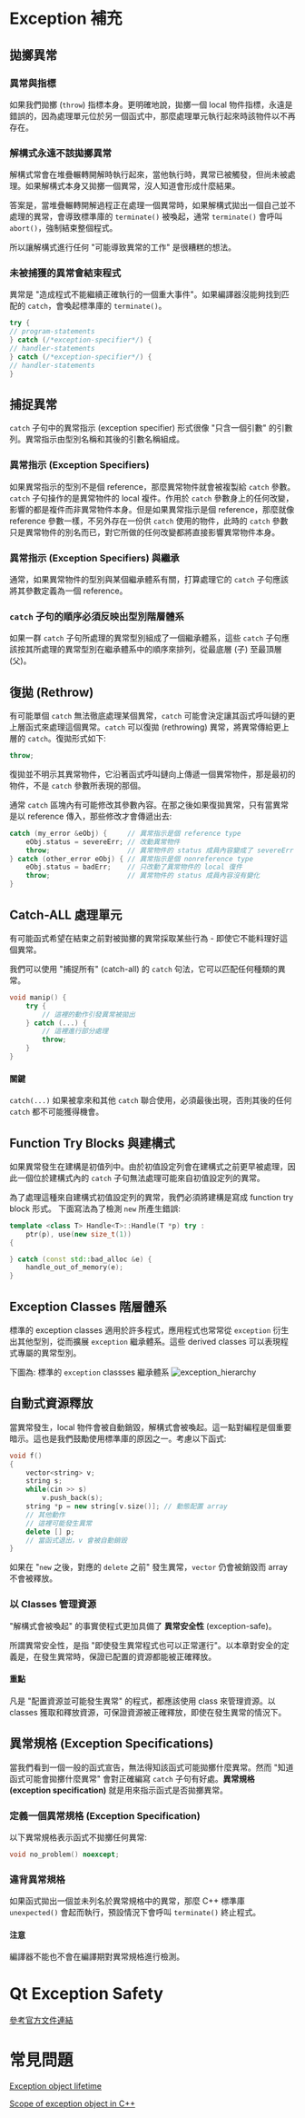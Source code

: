 # Exception 補充

## 拋擲異常

### 異常與指標
如果我們拋擲 (`throw`) 指標本身。更明確地說，拋擲一個 local 物件指標，永遠是錯誤的，因為處理單元位於另一個函式中，那麼處理單元執行起來時該物件以不再存在。

### 解構式永遠不該拋擲異常
解構式常會在堆疊輾轉開解時執行起來，當他執行時，異常已被觸發，但尚未被處理。如果解構式本身又拋擲一個異常，沒人知道會形成什麼結果。

答案是，當堆疊輾轉開解過程正在處理一個異常時，如果解構式拋出一個自己並不處理的異常，會導致標準庫的 `terminate()` 被喚起，通常 `terminate()` 會呼叫 `abort()`，強制結束整個程式。

所以讓解構式進行任何 "可能導致異常的工作" 是很糟糕的想法。

### 未被捕獲的異常會結束程式
異常是 "造成程式不能繼續正確執行的一個重大事件"。如果編譯器沒能夠找到匹配的 `catch`，會喚起標準庫的 `terminate()`。

```cpp
try {
// program-statements
} catch (/*exception-specifier*/) {
// handler-statements
} catch (/*exception-specifier*/) {
// handler-statements
}
```

## 捕捉異常
`catch` 子句中的異常指示 (exception specifier) 形式很像 "只含一個引數" 的引數列。異常指示由型別名稱和其後的引數名稱組成。

### 異常指示 (Exception Specifiers)
如果異常指示的型別不是個 reference，那麼異常物件就會被複製給 `catch` 參數。`catch` 子句操作的是異常物件的 local 複件。作用於 `catch` 參數身上的任何改變，影響的都是複件而非異常物件本身。但是如果異常指示是個 reference，那麼就像 reference 參數一樣，不另外存在一份供 `catch` 使用的物件，此時的 `catch` 參數只是異常物件的別名而已，對它所做的任何改變都將直接影響異常物件本身。

### 異常指示 (Exception Specifiers) 與繼承
通常，如果異常物件的型別與某個繼承體系有關，打算處理它的 `catch` 子句應該將其參數定義為一個 reference。

### `catch` 子句的順序必須反映出型別階層體系
如果一群 `catch` 子句所處理的異常型別組成了一個繼承體系，這些 `catch` 子句應該按其所處理的異常型別在繼承體系中的順序來排列，從最底層 (子) 至最頂層 (父)。

## 復拋 (Rethrow)
有可能單個 `catch` 無法徹底處理某個異常，`catch` 可能會決定讓其函式呼叫鏈的更上層函式來處理這個異常。`catch` 可以復拋 (rethrowing) 異常，將異常傳給更上層的 `catch`。復拋形式如下:

```cpp
throw;
```

復拋並不明示其異常物件，它沿著函式呼叫鏈向上傳遞一個異常物件，那是最初的物件，不是 `catch` 參數所表現的那個。

通常 `catch` 區塊內有可能修改其參數內容。在那之後如果復拋異常，只有當異常是以 reference 傳入，那些修改才會傳遞出去:

```cpp
catch (my_error &eObj) {     // 異常指示是個 reference type
    eObj.status = severeErr; // 改動異常物件
    throw;                   // 異常物件的 status 成員內容變成了 severeErr
} catch (other_error eObj) { // 異常指示是個 nonreference type
    eObj.status = badErr;    // 只改動了異常物件的 local 復件
    throw;                   // 異常物件的 status 成員內容沒有變化
}
```

## Catch-ALL 處理單元
有可能函式希望在結束之前對被拋擲的異常採取某些行為 - 即使它不能料理好這個異常。

我們可以使用 "捕捉所有" (catch-all) 的 `catch` 句法，它可以匹配任何種類的異常。

```cpp
void manip() {
    try {
        // 這裡的動作引發異常被拋出
    } catch (...) {
        // 這裡進行部分處理
        throw;
    }
}
```

#### 關鍵
`catch(...)` 如果被拿來和其他 `catch` 聯合使用，必須最後出現，否則其後的任何 `catch` 都不可能獲得機會。

## Function Try Blocks 與建構式
如果異常發生在建構是初值列中。由於初值設定列會在建構式之前更早被處理，因此一個位於建構式內的 `catch` 子句無法處理可能來自初值設定列的異常。

為了處理這種來自建構式初值設定列的異常，我們必須將建構是寫成 function try block 形式。 下面寫法為了檢測 `new` 所產生錯誤:

```cpp
template <class T> Handle<T>::Handle(T *p) try : 
    ptr(p), use(new size_t(1))
{

} catch (const std::bad_alloc &e) {
    handle_out_of_memory(e);
}
```

## Exception Classes 階層體系
標準的 exception classes 適用於許多程式，應用程式也常常從 `exception` 衍生出其他型別，從而擴展 `exception` 繼承體系。這些 derived classes 可以表現程式專屬的異常型別。

下圖為: 標準的 `exception` classses 繼承體系
![exception_hierarchy](images/exception_hierarchy.jpg)

## 自動式資源釋放
當異常發生，local 物件會被自動銷毀，解構式會被喚起。這一點對編程是個重要暗示。這也是我們鼓勵使用標準庫的原因之一。考慮以下函式:

```cpp
void f()
{
    vector<string> v;
    string s;
    while(cin >> s)
        v.push_back(s);
    string *p = new string[v.size()]; // 動態配置 array
    // 其他動作
    // 這裡可能發生異常
    delete [] p;
    // 當函式退出，v 會被自動銷毀
}
```

如果在 "`new` 之後，對應的 `delete` 之前" 發生異常，`vector` 仍會被銷毀而 array 不會被釋放。

### 以 Classes 管理資源
"解構式會被喚起" 的事實使程式更加具備了 **異常安全性** (exception-safe)。

所謂異常安全性，是指 "即使發生異常程式也可以正常運行"。以本章對安全的定義是，在發生異常時，保證已配置的資源都能被正確釋放。

#### 重點
凡是 "配置資源並可能發生異常" 的程式，都應該使用 class 來管理資源。以 classes 獲取和釋放資源，可保證資源被正確釋放，即使在發生異常的情況下。

## 異常規格 (Exception Specifications)
當我們看到一個一般的函式宣告，無法得知該函式可能拋擲什麼異常。然而 "知道函式可能會拋擲什麼異常" 會對正確編寫 `catch` 子句有好處。**異常規格 (exception specification)** 就是用來指示函式是否拋擲異常。

### 定義一個異常規格 (Exception Specification)
以下異常規格表示函式不拋擲任何異常:

```cpp
void no_problem() noexcept;
```

### 違背異常規格
如果函式拋出一個並未列名於異常規格中的異常，那麼 C++ 標準庫 `unexpected()` 會起而執行，預設情況下會呼叫 `terminate()` 終止程式。

#### 注意
編譯器不能也不會在編譯期對異常規格進行檢測。

# Qt Exception Safety
[參考官方文件連結](https://doc.qt.io/qt-5/exceptionsafety.html)

# 常見問題
[Exception object lifetime](https://stackoverflow.com/questions/12999448/exception-object-lifetime)

[Scope of exception object in C++](https://stackoverflow.com/questions/1654150/scope-of-exception-object-in-c/1654187#1654187)

